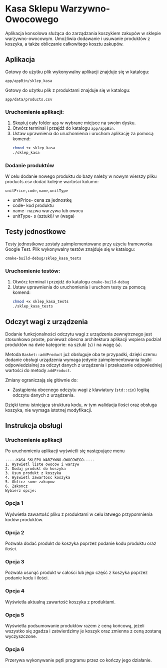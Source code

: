 # Kasa Sklepu Warzywno-Owocowego

Aplikacja konsolowa służąca do zarządzania koszykiem zakupów w sklepie warzywno-owocowym. Umożliwia dodawanie i usuwanie produktów z koszyka, a także obliczanie całkowitego kosztu zakupów.

## Aplikacja

Gotowy do użytku plik wykonywalny aplikacji znajduje się w katalogu:

`app/appBin/sklep_kasa`

Gotowy do użytku plik z produktami znajduje się w katalogu:

`app/data/products.csv`

### Uruchomienie aplikacji:
1. Skopiuj cały folder `app` w wybrane miejsce na swoim dysku.
2. Otwórz terminal i przejdź do katalogu `app/appBin`.
3. Ustaw uprawnienia do uruchomienia i uruchom aplikację za pomocą komend:
   ```bash
   chmod +x sklep_kasa
   ./sklep_kasa
   ```
### Dodanie produktów
W celu dodanie nowego produktu do bazy należy w nowym wierszy pliku products.csv dodać kolejne wartości kolumn:

`unitPrice,code,name,unitType`

* unitPrice- cena za jednostkę
* code- kod produktu
* name- nazwa warzywa lub owocu
* unitType- s (sztuki)/ w (waga)

## Testy jednostkowe

Testy jednostkowe zostały zaimplementowane przy użyciu frameworka Google Test. Plik wykonywalny testów znajduje się w katalogu:

`cmake-build-debug/sklep_kasa_tests`

### Uruchomienie testów:
1. Otwórz terminal i przejdź do katalogu `cmake-build-debug`
2. Ustaw uprawnienia do uruchomienia i uruchom testy za pomocą komend:
   ```bash
   chmod +x sklep_kasa_tests
   ./sklep_kasa_tests
   ```

## Odczyt wagi z urządzenia   
Dodanie funkcjonalności odczytu wagi z urządzenia zewnętrznego jest stosunkowo proste, ponieważ obecna architektura aplikacji wspiera podział produktów na dwie kategorie: na sztuki (`s`) i na wagę (`w`).

Metoda `Basket::addProduct` już obsługuje oba te przypadki, dzięki czemu dodanie obsługi urządzenia wymaga jedynie zaimplementowania logiki odpowiedzialnej za odczyt danych z urządzenia i przekazanie odpowiedniej wartości do metody `addProduct`.

Zmiany ograniczają się głównie do:

* Zastąpienia obecnego odczytu wagi z klawiatury (`std::cin`) logiką odczytu danych z urządzenia.
  
Dzięki temu istniejąca struktura kodu, w tym walidacja ilości oraz obsługa koszyka, nie wymaga istotnej modyfikacji.

## Instrukcja obsługi
### Uruchomienie aplikacji
Po uruchomieniu aplikacji wyświetli się następujące menu
   ```
   -----KASA SKLEPU WARZYWNO-OWOCOWEGO-----
   1. Wyswietl liste owocow i warzyw
   2. Dodaj produkt do koszyka
   3. Usun produkt z koszyka
   4. Wyswietl zawartosc koszyka
   5. Oblicz sume zakupow
   6. Zakoncz
   Wybierz opcje:
   ```
### Opcja 1
Wyświetla zawartość pliku z produktami w celu łatwego przypomnienia kodów produktów.

### Opcja 2
Pozwala dodać produkt do koszyka poprzez podanie kodu produktu oraz ilości.

### Opcja 3
Pozwala usunąć produkt w całości lub jego część z koszyka poprzez podanie kodu i ilości.

### Opcja 4 
Wyświetla aktualną zawartość koszyka z produktami.

### Opcja 5
Wyświetla podsumowanie produktów razem z ceną końcową, jeżeli wszystko się zgadza i zatwierdzimy je koszyk oraz zmienna z ceną zostaną wyczyszczone.

### Opcja 6
Przerywa wykonywanie pętli programu przez co kończy jego działanie.
